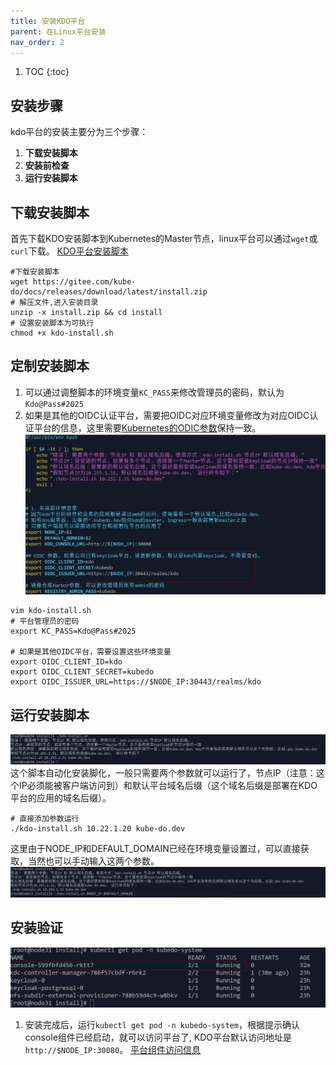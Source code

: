 ```yaml
---
title: 安装KDO平台
parent: 在Linux平台安装
nav_order: 2
---
```



1. TOC
{:toc}


## 安装步骤
kdo平台的安装主要分为三个步骤：
1. **下载安装脚本**
2. **安装前检查**
3. **运行安装脚本**

## 下载安装脚本
首先下载KDO安装脚本到Kubernetes的Master节点，linux平台可以通过`wget`或`curl`下载。
[KDO平台安装脚本](https://gitee.com/kube-do/docs/releases/download/latest/install.zip)

```shell
#下载安装脚本
wget https://gitee.com/kube-do/docs/releases/download/latest/install.zip
# 解压文件,进入安装目录
unzip -x install.zip && cd install
# 设置安装脚本为可执行 
chmod +x kdo-install.sh
```

## 定制安装脚本
1. 可以通过调整脚本的环境变量`KC_PASS`来修改管理员的密码，默认为`Kdo@Pass#2025`
2. 如果是其他的OIDC认证平台，需要把OIDC对应环境变量修改为对应OIDC认证平台的信息，这里需要[Kubernetes的ODIC参数](../index.md#根据oidc平台设置kubernetes)保持一致。
![](imgs/setup-oidc.png)

```shell
vim kdo-install.sh
# 平台管理员的密码
export KC_PASS=Kdo@Pass#2025

# 如果是其他OIDC平台，需要设置这些环境变量
export OIDC_CLIENT_ID=kdo
export OIDC_CLIENT_SECRET=kubedo
export OIDC_ISSUER_URL=https://$NODE_IP:30443/realms/kdo
```

## 运行安装脚本
![](imgs/install-help.png)
这个脚本自动化安装脚化，一般只需要两个参数就可以运行了，节点IP（注意：这个IP必须能被客户端访问到）和默认平台域名后缀（这个域名后缀是部署在KDO平台的应用的域名后缀）。
```shell
# 直接添加参数运行
./kdo-install.sh 10.22.1.20 kube-do.dev
```
这里由于NODE_IP和DEFAULT_DOMAIN已经在环境变量设置过，可以直接获取，当然也可以手动输入这两个参数。
![](imgs/start-install.png)


## 安装验证
![](imgs/console-is-ready.png)

1. 安装完成后，运行`kubectl get pod -n kubedo-system`，根据提示确认console组件已经启动，就可以访问平台了, KDO平台默认访问地址是`http://$NODE_IP:30080`。
[平台组件访问信息](../index.md#平台组件访问)


   
        

